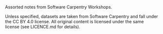 Assorted notes from Software Carpentry Workshops.

Unless specified, datasets are taken from Software Carpentry and fall under the CC BY 4.0 license. All 
original content is licensed under the same license (see LICENCE.md for details).
